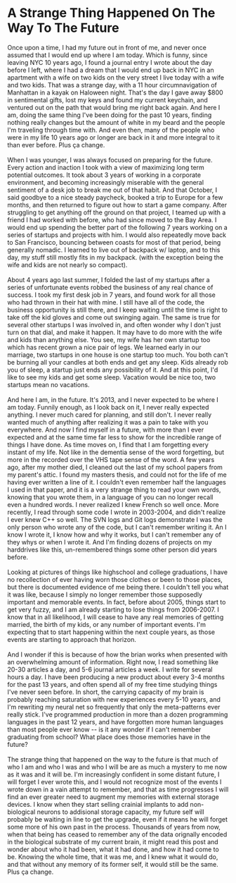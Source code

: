A Strange Thing Happened On The Way To The Future
=================================================

Once upon a time, I had my future out in front of me, and never once assumed that I would end up where I am today.  Which is funny, since leaving NYC 10 years ago, I found a journal entry I wrote about the day before I left, where I had a dream that I would end up back in  NYC in an apartment with a wife on two kids on the very street I live today with a wife and two kids.  That was a strange day, with a 11 hour circumnavigation of Manhattan in a kayak on Haloween night.  That&#39;s the day I gave away $800 in sentimental gifts, lost my keys and found my current keychain, and ventured out on the path that would bring me right back again.  And here I am, doing the same thing I&#39;ve been doing for the past 10 years, finding nothing really changes but the amount of white in my beard and the people I&#39;m traveling through time with.  And even then, many of the people who were in my life 10 years ago or longer are back in it and more integral to it than ever before.  Plus ça change.<br><br>When I was younger, I was always focused on preparing for the future.  Every action and inaction I took with a view of maximizing long term potential outcomes.  It took about 3 years of working in a corporate environment, and becoming increasingly miserable with the general sentiment of a desk job to break me out of that habit.  And that October, I said goodbye to a nice steady paycheck, booked a trip to Europe for a few months, and then returned to figure out how to start a game company.  After struggling to get anything off the ground on that project, I teamed up with a friend I had worked with before, who had since moved to the Bay Area.  I would end up spending the better part of the following 7 years working on a series of startups and projects with him.  I would also  repeatedly move back to San Francisco, bouncing between coasts for most of that period, being generally nomadic.  I learned to live out of backpack w/ laptop, and to this day, my stuff still mostly fits in my backpack. (with the exception being the wife and kids are not nearly so compact).<br><br>About 4 years ago last summer, I folded the last of my startups after a series of unfortunate events robbed the business of any real chance of success.  I took my first desk job in 7 years, and found work for all those who had thrown in their hat with mine.  I still have all of the code, the business opportunity is still there, and I keep waiting until the time is right to take off the kid gloves and come out swinging again.  The same is true for several other startups I was involved in, and often wonder why I don&#39;t just turn on that dial, and make it happen.  It may have to do more with the wife and kids than anything else.  You see, my wife has her own startup too which has recent grown a nice pair of legs.  We learned early in our marriage, two startups in one house is one startup too much.  You both can&#39;t be burning all your candles at both ends and get any sleep.  Kids already rob you of sleep, a startup just ends any possibility of it.  And at this point, I&#39;d like to see my kids and get some sleep.  Vacation would be nice too, two startups mean no vacations.<br><br>And here I am, in the future.  It&#39;s 2013, and I never expected to be where I am today.  Funnily enough, as I look back on it, I never really expected anything.  I never much cared for planning, and still don&#39;t.  I never really wanted much of anything after realizing it was a pain to take with you everywhere.  And now I find myself in a future, with more than I ever expected and at the same time far less to show for the incredible range of things I have done.  As time moves on, I find that I am forgetting every instant of my life.  Not like in the dementia sense of the word forgetting, but more in the recorded over the VHS tape sense of the word.  A few years ago, after my mother died, I cleaned out the last of my school papers from my parent&#39;s attic.  I found my masters thesis, and could not for the life of me having ever written a line of it.  I couldn&#39;t even remember half the languages I used in that paper, and it is a very strange thing to read your own words, knowing that you wrote them, in a language of you can no longer recall even a hundred words.  I never realized I knew French so well once.  More recently, I read through some code I wrote in 2003-2004, and didn&#39;t realize I ever knew C++ so well.  The SVN logs and Git logs demonstrate I was the only person who wrote any of the code, but I can&#39;t remember writing it.  An I know I wrote it, I know how and why it works, but I can&#39;t remember any of they whys or when I wrote it.  And I&#39;m finding dozens of projects on my harddrives like this, un-remembered things some other person did years before.<br><br>Looking at pictures of things like highschool and college graduations, I have no recollection of ever having worn those clothes or been to those places, but there is documented evidence of me being there.  I couldn&#39;t tell you what it was like, because I simply no longer remember those supposedly important and memorable events.  In fact, before about 2005, things start to get very fuzzy, and I am already starting to lose things from 2006-2007. I know that in all likelihood, I will cease to have any real memories of getting married, the birth of my kids, or any number of important events.  I&#39;m expecting that to start happening within the next couple years, as those events are starting to approach that horizon.<br><br>And I wonder if this is because of how the brian works when presented with an overwhelming amount of information.  Right now, I read something like 20-30 articles a day, and 5-6 journal articles a week. I write for several hours a day.  I have been producing a new product about every 3-4 months for the past 13 years, and often spend all of my free time studying things I&#39;ve never seen before.  In short, the carrying capacity of my brain is probably reaching saturation with new experiences every 5-10 years, and I&#39;m rewriting my neural net so frequently that only the meta-patterns ever really stick.  I&#39;ve programmed production in more than a dozen programming languages in the past 12 years, and have forgotten more human languages than most people ever know -- is it any wonder if I can&#39;t remember graduating from school?  What place does those memories have in the future?<br><br>The strange thing that happened on the way to the future is that much of who I am and who I was and who I will be are as much a mystery to me now as it was and it will be.  I&#39;m increasingly confident in some distant future, I will forget I ever wrote this, and I would not recognize most of the events I wrote down in a vain attempt to remember, and that as time progresses I will find an ever greater need to augment my memories with external storage devices.  I know when they start selling crainial implants to add non-biological neurons to addisional storage capacity, my future self will probably be waiting in line to get the upgrade, even if it means he will forget some more of his own past in the process.  Thousands of years from now, when that being has ceased to remember any of the data orignally encoded in the biological substrate of my current brain, it might read this post and wonder about who it had been, what it had done, and how it had come to be.  Knowing the whole time, that it was me, and I knew what it would do, and that without any memory of its former self, it would still be the same.  Plus ça change.<br>